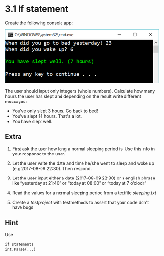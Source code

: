 ﻿# 3.1 If statement

Create the following console app:

![4](Images/4.png)
 
The user should input only integers (whole numbers). Calculate how many hours the user has slept and depending on the result write different messages:

- You've only slept 3 hours. Go back to bed!
- You've slept 14 hours. That's a lot.
- You have slept well. 


## Extra

1. First ask the user how long a normal sleeping period is. Use this info in your response to the user.

2. Let the user write the date and time he/she went to sleep and woke up (e.g 2017-08-09 22:30). Then respond.

3. Let the user input either a date (2017-08-09 22:30) or a english phrase like “yesterday at 21:40” or “today at 08:00” or “today at 7 o’clock”

4. Read the values for a normal sleeping period from a textfile *sleeping.txt*

5. Create a *testproject* with testmethods to assert that your code don't have bugs

## Hint

Use

    if statements
    int.Parse(...)